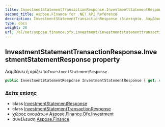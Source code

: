 ```yaml
---
title: InvestmentStatementTransactionResponse.InvestmentStatementResponse
second_title: Aspose.Finance for .NET API Reference
description: InvestmentStatementTransactionResponse ιδιοκτησία. Λαμβάνει ή ορίζει τοInvestmentStatementResponse .
type: docs
weight: 20
url: /el/net/aspose.finance.ofx.investment/investmentstatementtransactionresponse/investmentstatementresponse/
---
```

## InvestmentStatementTransactionResponse.InvestmentStatementResponse property

Λαμβάνει ή ορίζει το`InvestmentStatementResponse` .

```csharp
public InvestmentStatementResponse InvestmentStatementResponse { get; set; }
```

### Δείτε επίσης

* class [InvestmentStatementResponse](../../investmentstatementresponse/)
* class [InvestmentStatementTransactionResponse](../)
* χώρος ονομάτων [Aspose.Finance.Ofx.Investment](../../investmentstatementtransactionresponse/)
* συνέλευση [Aspose.Finance](../../../)


